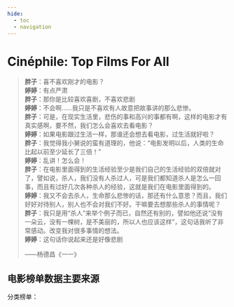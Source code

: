 ```yaml
---
hide:
  - toc
  - navigation
---
```


# Cinéphile: Top Films For All

> **胖子**：喜不喜欢刚才的电影？  
> **婷婷**：有点严肃  
> **胖子**：那你是比较喜欢喜剧，不喜欢悲剧  
> **婷婷**：不会啊……我只是不喜欢有人故意把故事讲的那么悲惨。  
> **胖子**：可是，在现实生活里，悲伤的事和高兴的事都有啊，这样的电影才有真实感啊，要不然，我们怎么会喜欢去看电影？  
> **婷婷**：如果电影跟过生活一样，那谁还会想去看电影，过生活就好啦？  
> **胖子**：我觉得我小舅说的蛮有道理的，他说：“电影发明以后，人类的生命比起以前至少延长了三倍！”  
> **婷婷**：乱讲！怎么会！  
> **胖子**：在电影里面得到的生活经验至少是我们自己的生活经验的双倍就对了，譬如说，杀人，我们没有人杀过人，可是我们都知道杀人是怎么一回事，而且有过好几次各种杀人的经验，这就是我们在电影里面得到的。  
> **婷婷**：我又不会去杀人，生命那么悲惨的话，那还有什么意思？而且，我们好好对待别人，别人也不会对我们不好。干嘛要去想那些杀人的事情呢？  
> **胖子**：我只是用“杀人”来举个例子而已，自然还有别的，譬如他还说“没有一朵云，没有一棵树，是不美丽的，所以人也应该这样”，这句话我听了非常感动。改变我对很多事情的想法。  
> **婷婷**：这句话你说起来还是好像悲剧  
>
> ——杨德昌《一一》

## 电影榜单数据主要来源

分类榜单：
